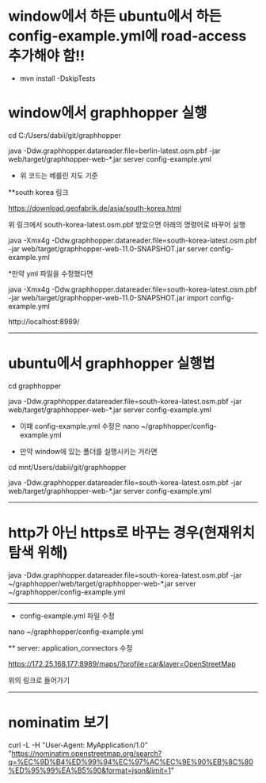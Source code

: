 # window에서 하든 ubuntu에서 하든 config-example.yml에 road-access 추가해야 함!!

* mvn install -DskipTests

# window에서 graphhopper 실행

cd C:/Users/dabii/git/graphhopper

java -Ddw.graphhopper.datareader.file=berlin-latest.osm.pbf -jar web/target/graphhopper-web-*.jar server config-example.yml

* 위 코드는 베를린 지도 기준

**south korea 링크

https://download.geofabrik.de/asia/south-korea.html

위 링크에서 south-korea-latest.osm.pbf 받았으면 아래의 명령어로 바꾸어 실행

java -Xmx4g -Ddw.graphhopper.datareader.file=south-korea-latest.osm.pbf -jar web/target/graphhopper-web-11.0-SNAPSHOT.jar server config-example.yml

*만약 yml 파일을 수정했다면

java -Xmx4g -Ddw.graphhopper.datareader.file=south-korea-latest.osm.pbf -jar web/target/graphhopper-web-11.0-SNAPSHOT.jar import config-example.yml



 http://localhost:8989/


------------------------------------

# ubuntu에서 graphhopper 실행법

cd graphhopper

java -Ddw.graphhopper.datareader.file=south-korea-latest.osm.pbf -jar web/target/graphhopper-web-*.jar server config-example.yml

* 이때 config-example.yml 수정은 nano ~/graphhopper/config-example.yml

* 만약 window에 있는 폴더를 실행시키는 거라면

cd mnt/Users/dabii/git/graphhopper

java -Ddw.graphhopper.datareader.file=south-korea-latest.osm.pbf -jar web/target/graphhopper-web-*.jar server config-example.yml


-----------------------------
# http가 아닌 https로 바꾸는 경우(현재위치 탐색 위해)
java -Ddw.graphhopper.datareader.file=south-korea-latest.osm.pbf -jar ~/graphhopper/web/target/graphhopper-web-*.jar server ~/graphhopper/config-example.yml

-------------------

* config-example.yml 파일 수정

nano ~/graphhopper/config-example.yml

** server: application_connectors 수정

https://172.25.168.177:8989/maps/?profile=car&layer=OpenStreetMap

위의 링크로 들어가기

-----------------
# nominatim 보기

curl -L -H "User-Agent: MyApplication/1.0" "https://nominatim.openstreetmap.org/search?q=%EC%9D%B4%ED%99%94%EC%97%AC%EC%9E%90%EB%8C%80%ED%95%99%EA%B5%90&format=json&limit=1"




